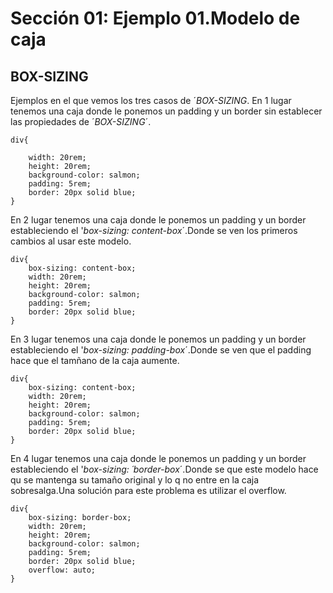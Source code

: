 # Sección 01: Ejemplo 01.Modelo de caja
## BOX-SIZING

Ejemplos en el que vemos los tres casos de ´*BOX-SIZING*.
En 1 lugar tenemos una caja donde le ponemos un padding y un border sin establecer las propiedades de ´*BOX-SIZING*´.
```
div{
 
    width: 20rem;
    height: 20rem;
    background-color: salmon;
    padding: 5rem;
    border: 20px solid blue;
}
```

En 2 lugar tenemos una caja donde le ponemos un padding y un border estableciendo el  '*box-sizing: content-box*´.Donde se ven los primeros cambios al usar este modelo.

```
div{
    box-sizing: content-box;
    width: 20rem;
    height: 20rem;
    background-color: salmon;
    padding: 5rem;
    border: 20px solid blue;
}
````

En 3 lugar tenemos una caja donde le ponemos un padding y un border estableciendo el  '*box-sizing: padding-box*´.Donde se ven que el padding hace que el tamñano de la caja aumente.

````
div{
    box-sizing: content-box;
    width: 20rem;
    height: 20rem;
    background-color: salmon;
    padding: 5rem;
    border: 20px solid blue;
}
````

En 4 lugar tenemos una caja donde le ponemos un padding y un border estableciendo el  '*box-sizing: ´border-box*´.Donde se que este modelo hace qu se mantenga su tamaño original y lo q no entre en la caja sobresalga.Una solución para este problema es utilizar el overflow.

````
div{
    box-sizing: border-box;
    width: 20rem;
    height: 20rem;
    background-color: salmon;
    padding: 5rem;
    border: 20px solid blue;
    overflow: auto;
}
````